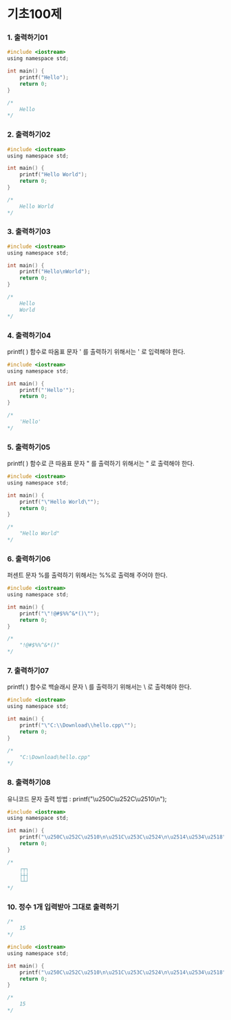 # 기초100제
### 1. 출력하기01
```c
#include <iostream>
using namespace std;

int main() {
	printf("Hello");
	return 0;
}

/*
	Hello
*/
```
	
### 2. 출력하기02
```c
#include <iostream>
using namespace std;

int main() {
	printf("Hello World");
	return 0;
}

/*
	Hello World
*/
```
	
### 3. 출력하기03
```c
#include <iostream>
using namespace std;

int main() {
	printf("Hello\nWorld");
	return 0;
}

/*
	Hello
	World
*/
```

### 4. 출력하기04
printf( ) 함수로 따옴표 문자 ' 를 출력하기 위해서는 \' 로 입력해야 한다.
```c
#include <iostream>
using namespace std;

int main() {
	printf("'Hello'");
	return 0;
}

/*
	'Hello'
*/
```

### 5. 출력하기05
printf( ) 함수로 큰 따옴표 문자 " 를 출력하기 위해서는 \" 로 출력해야 한다.
```c
#include <iostream>
using namespace std;

int main() {
	printf("\"Hello World\"");
	return 0;
}

/*
	"Hello World"
*/
```

### 6. 출력하기06
퍼센트 문자 %를 출력하기 위해서는 %%로 출력해 주어야 한다.
```c
#include <iostream>
using namespace std;

int main() {
	printf("\"!@#$%%^&*()\"");
	return 0;
}

/*
	"!@#$%%^&*()"
*/
```
	
### 7. 출력하기07
printf( ) 함수로 백슬래시 문자 \ 를 출력하기 위해서는 \\ 로 출력해야 한다.
```c
#include <iostream>
using namespace std;

int main() {
	printf("\"C:\\Download\\hello.cpp\"");
	return 0;
}

/*
	"C:\Download\hello.cpp"
*/
```

### 8. 출력하기08
유니코드 문자 출력 방법 : printf("\u250C\u252C\u2510\n");
```c
#include <iostream>
using namespace std;

int main() {
	printf("\u250C\u252C\u2510\n\u251C\u253C\u2524\n\u2514\u2534\u2518");
	return 0;
}

/*
	┌┬┐
	├┼┤
	└┴┘
*/
```

### 10. 정수 1개 입력받아 그대로 출력하기
```c
/* 
	15
*/

#include <iostream>
using namespace std;

int main() {
	printf("\u250C\u252C\u2510\n\u251C\u253C\u2524\n\u2514\u2534\u2518");
	return 0;
}

/*
	15
*/
```
